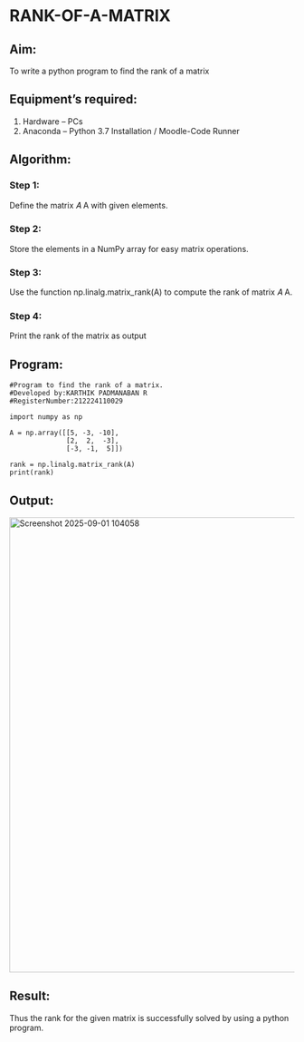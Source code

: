 # RANK-OF-A-MATRIX
## Aim:
To write a python program to find the rank of a matrix
## Equipment’s required:
1. 	Hardware – PCs
2. 	Anaconda – Python 3.7 Installation / Moodle-Code Runner
## Algorithm:
### Step 1:
Define the matrix 
𝐴
A with given elements.

### Step 2:
Store the elements in a NumPy array for easy matrix operations.

### Step 3:
Use the function np.linalg.matrix_rank(A) to compute the rank of matrix 
𝐴
A.

### Step 4:
Print the rank of the matrix as output
## Program:
```
#Program to find the rank of a matrix.
#Developed by:KARTHIK PADMANABAN R 
#RegisterNumber:212224110029

import numpy as np

A = np.array([[5, -3, -10],
              [2,  2,  -3],
              [-3, -1,  5]])

rank = np.linalg.matrix_rank(A)
print(rank)
```
## Output:
<img width="1302" height="803" alt="Screenshot 2025-09-01 104058" src="https://github.com/user-attachments/assets/77a781f7-44db-4e21-994f-21c8a44f13f9" />

## Result:
Thus the rank for the given matrix is successfully solved by  using a python program.

